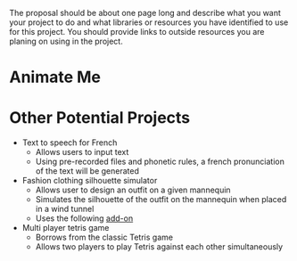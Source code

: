 The proposal should be about one page long and describe what you want your project to do and
what libraries or resources you have identified to use for this project. You should provide links to
outside resources you are planing on using in the project.

# Animate Me

# Other Potential Projects
* Text to speech for French
    * Allows users to input text
    * Using pre-recorded files and phonetic rules, a french pronunciation of the text will be generated
* Fashion clothing silhouette simulator
    * Allows user to design an outfit on a given mannequin
    * Simulates the silhouette of the outfit on the mannequin when placed in a wind tunnel
    * Uses the following [add-on](https://github.com/kashimAstro/ofxCloth)
* Multi player tetris game
    * Borrows from the classic Tetris game
    * Allows two players to play Tetris against each other simultaneously